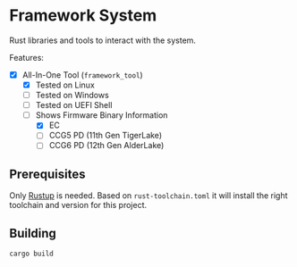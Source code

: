 # Framework System

Rust libraries and tools to interact with the system.

Features:

- [x] All-In-One Tool (`framework_tool`)
  - [x] Tested on Linux
  - [ ] Tested on Windows
  - [ ] Tested on UEFI Shell
  - [ ] Shows Firmware Binary Information
    - [x] EC
    - [ ] CCG5 PD (11th Gen TigerLake)
    - [ ] CCG6 PD (12th Gen AlderLake)

## Prerequisites

Only [Rustup](https://rustup.rs/) is needed. Based on `rust-toolchain.toml` it
will install the right toolchain and version for this project.

## Building

```sh
cargo build
```
